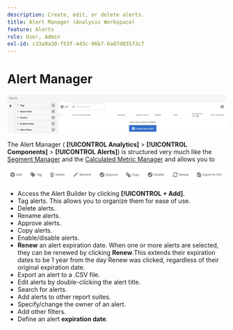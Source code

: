 ```yaml
---
description: Create, edit, or delete alerts.
title: Alert Manager (Analysis Workspace)
feature: Alerts
role: User, Admin
exl-id: c33a9a30-f53f-443c-96b7-6a87d03573c7
---
```

# Alert Manager

 ![](assets/alert-manager.png)

The Alert Manager ( **[!UICONTROL Analytics]** > **[!UICONTROL Components]** > **[!UICONTROL Alerts]**) is structured very much like the [Segment Manager](https://experienceleague.adobe.com/docs/analytics/components/segmentation/segmentation-workflow/seg-manage.html) and the [Calculated Metric Manager](https://experienceleague.adobe.com/docs/analytics/components/calculated-metrics/calcmetric-workflow/cm-manager.html) and allows you to

![](assets/alert-manager-tasks.png)

* Access the Alert Builder by clicking **[!UICONTROL + Add]**.
* Tag alerts. This allows you to organize them for ease of use.
* Delete alerts.
* Rename alerts.
* Approve alerts.
* Copy alerts.
* Enable/disable alerts.
* **Renew** an alert expiration date. When one or more alerts are selected, they can be renewed by clicking **Renew**.This extends their expiration dates to be 1 year from the day Renew was clicked, regardless of their original expiration date.
* Export an alert to a .CSV file.
* Edit alerts by double-clicking the alert title.
* Search for alerts.
* Add alerts to other report suites.
* Specify/change the owner of an alert.
* Add other filters.
* Define an alert **expiration date**.
